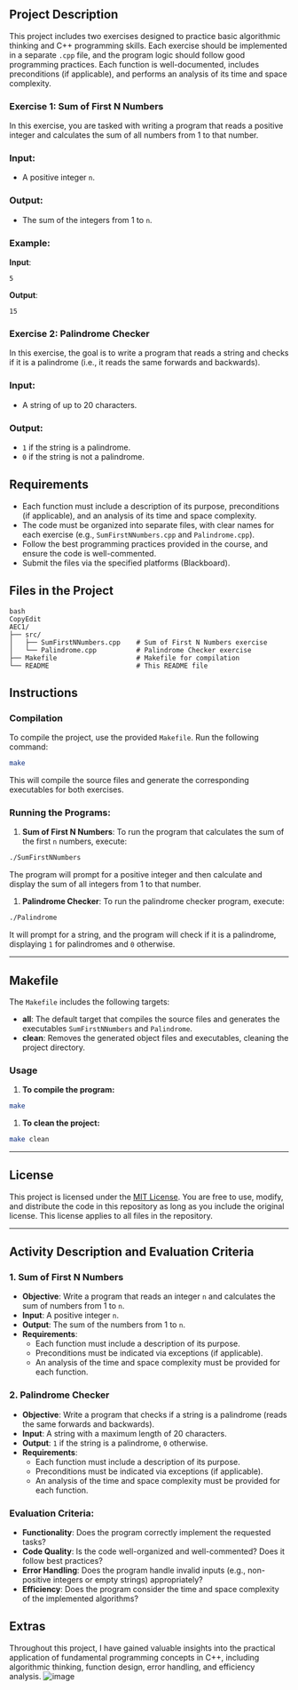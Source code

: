 ## Project Description

This project includes two exercises designed to practice basic algorithmic thinking and C++ programming skills. Each exercise should be implemented in a separate `.cpp` file, and the program logic should follow good programming practices. Each function is well-documented, includes preconditions (if applicable), and performs an analysis of its time and space complexity.

### Exercise 1: Sum of First N Numbers

In this exercise, you are tasked with writing a program that reads a positive integer and calculates the sum of all numbers from 1 to that number.

### Input:

- A positive integer `n`.

### Output:

- The sum of the integers from 1 to `n`.

### Example:

**Input**:

```
5
```

**Output**:

```
15
```

### Exercise 2: Palindrome Checker

In this exercise, the goal is to write a program that reads a string and checks if it is a palindrome (i.e., it reads the same forwards and backwards).

### Input:

- A string of up to 20 characters.

### Output:

- `1` if the string is a palindrome.
- `0` if the string is not a palindrome.

## Requirements

- Each function must include a description of its purpose, preconditions (if applicable), and an analysis of its time and space complexity.
- The code must be organized into separate files, with clear names for each exercise (e.g., `SumFirstNNumbers.cpp` and `Palindrome.cpp`).
- Follow the best programming practices provided in the course, and ensure the code is well-commented.
- Submit the files via the specified platforms (Blackboard).

## Files in the Project

```
bash
CopyEdit
AEC1/
├── src/
│   ├── SumFirstNNumbers.cpp    # Sum of First N Numbers exercise
│   └── Palindrome.cpp          # Palindrome Checker exercise
├── Makefile                    # Makefile for compilation
└── README                      # This README file

```

## Instructions

### Compilation

To compile the project, use the provided `Makefile`. Run the following command:

```bash
make
```

This will compile the source files and generate the corresponding executables for both exercises.

### Running the Programs:

1. **Sum of First N Numbers**: To run the program that calculates the sum of the first `n` numbers, execute:

```bash
./SumFirstNNumbers
```

The program will prompt for a positive integer and then calculate and display the sum of all integers from 1 to that number.

1. **Palindrome Checker**: To run the palindrome checker program, execute:

```bash
./Palindrome
```

It will prompt for a string, and the program will check if it is a palindrome, displaying `1` for palindromes and `0` otherwise.

---

## Makefile

The `Makefile` includes the following targets:

- **all**: The default target that compiles the source files and generates the executables `SumFirstNNumbers` and `Palindrome`.
- **clean**: Removes the generated object files and executables, cleaning the project directory.

### Usage

1. **To compile the program:**

```bash
make
```

1. **To clean the project:**

```bash
make clean
```

---

## License

This project is licensed under the [MIT License](https://www.notion.so/LICENSE). You are free to use, modify, and distribute the code in this repository as long as you include the original license. This license applies to all files in the repository.

---

## Activity Description and Evaluation Criteria

### 1. Sum of First N Numbers

- **Objective**: Write a program that reads an integer `n` and calculates the sum of numbers from 1 to `n`.
- **Input**: A positive integer `n`.
- **Output**: The sum of the numbers from 1 to `n`.
- **Requirements**:
    - Each function must include a description of its purpose.
    - Preconditions must be indicated via exceptions (if applicable).
    - An analysis of the time and space complexity must be provided for each function.

### 2. Palindrome Checker

- **Objective**: Write a program that checks if a string is a palindrome (reads the same forwards and backwards).
- **Input**: A string with a maximum length of 20 characters.
- **Output**: `1` if the string is a palindrome, `0` otherwise.
- **Requirements**:
    - Each function must include a description of its purpose.
    - Preconditions must be indicated via exceptions (if applicable).
    - An analysis of the time and space complexity must be provided for each function.

### Evaluation Criteria:

- **Functionality**: Does the program correctly implement the requested tasks?
- **Code Quality**: Is the code well-organized and well-commented? Does it follow best practices?
- **Error Handling**: Does the program handle invalid inputs (e.g., non-positive integers or empty strings) appropriately?
- **Efficiency**: Does the program consider the time and space complexity of the implemented algorithms?

## Extras
Throughout this project, I have gained valuable insights into the practical application of fundamental programming concepts in C++, including algorithmic thinking, function design, error handling, and efficiency analysis. 
![image](https://github.com/user-attachments/assets/a8443dae-b7f1-43eb-87a8-1d67c5e69409)
